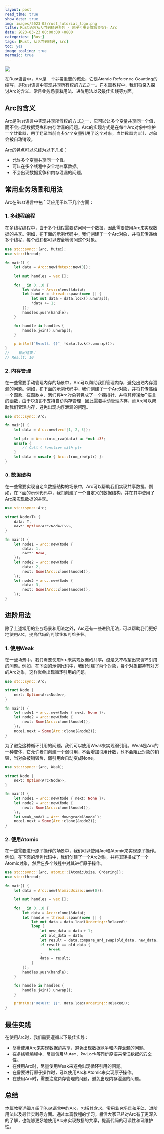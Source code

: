 ```yaml
---
layout: post
read_time: true
show_date: true
img: images/2023-03/rust_tutorial_logo.png
title: Rust语言从入门到精通系列 - 原子引用计数智能指针 Arc
date: 2023-03-23 00:00:00 +0800
categories: [Rust]
tags: [Rust, 从入门到精通, Arc]
toc: yes
image_scaling: true
mermaid: true
---
```


![](/images/2023-03/rust_tutorial_logo.png)


在Rust语言中，Arc是一个非常重要的概念，它是Atomic Reference Counting的缩写，是Rust语言中实现共享所有权的方式之一。在本篇教程中，我们将深入探讨Arc的含义、常用业务场景和用法、进阶用法以及最佳实践等方面。

## Arc的含义

Arc是Rust语言中实现共享所有权的方式之一，它可以让多个变量共享同一个值，而不会出现数据竞争和内存泄漏的问题。Arc的实现方式是在每个Arc对象中维护一个计数器，用于记录当前有多少个变量引用了这个对象，当计数器为0时，对象会被自动销毁。

Arc的特点可以总结为以下几点：

- 允许多个变量共享同一个值。
- 可以在多个线程中安全地共享数据。
- 不会出现数据竞争和内存泄漏的问题。

## 常用业务场景和用法

Arc在Rust语言中被广泛应用于以下几个方面：

### 1. 多线程编程

在多线程编程中，由于多个线程需要访问同一个数据，因此需要使用Arc来实现数据的共享。例如，在下面的示例代码中，我们创建了一个Arc对象，并将其传递给多个线程，每个线程都可以安全地访问这个对象。

```rust
use std::sync::{Arc, Mutex};
use std::thread;

fn main() {
    let data = Arc::new(Mutex::new(0));

    let mut handles = vec![];

    for _ in 0..10 {
        let data = Arc::clone(&data);
        let handle = thread::spawn(move || {
            let mut data = data.lock().unwrap();
            *data += 1;
        });
        handles.push(handle);
    }

    for handle in handles {
        handle.join().unwrap();
    }

    println!("Result: {}", *data.lock().unwrap());
}
//    输出结果：
// Result: 10
```

### 2. 内存管理

在一些需要手动管理内存的场景中，Arc可以帮助我们管理内存，避免出现内存泄漏的问题。例如，在下面的示例代码中，我们创建了一个Arc对象，并将其传递给一个函数，在函数中，我们将Arc对象转换成了一个裸指针，并将其传递给C语言的函数，由于C语言不支持自动内存管理，因此需要手动管理内存，而Arc可以帮助我们管理内存，避免出现内存泄漏的问题。

```rust
use std::sync::Arc;

fn main() {
    let data = Arc::new(vec![1, 2, 3]);

    let ptr = Arc::into_raw(data) as *mut i32;
    unsafe {
        // Call C function with ptr
    }
    let data = unsafe { Arc::from_raw(ptr) };
}
```

### 3. 数据结构

在一些需要实现自定义数据结构的场景中，Arc可以帮助我们实现共享数据。例如，在下面的示例代码中，我们创建了一个自定义的数据结构，并在其中使用了Arc来实现数据的共享。

```rust
use std::sync::Arc;

struct Node<T> {
    data: T,
    next: Option<Arc<Node<T>>>,
}

fn main() {
    let node1 = Arc::new(Node {
        data: 1,
        next: None,
    });
    let node2 = Arc::new(Node {
        data: 2,
        next: Some(Arc::clone(&node1)),
    });
    let node3 = Arc::new(Node {
        data: 3,
        next: Some(Arc::clone(&node2)),
    });
}
```

## 进阶用法

除了上述常用的业务场景和用法之外，Arc还有一些进阶用法，可以帮助我们更好地使用Arc，提高代码的可读性和可维护性。

### 1. 使用Weak

在一些场景中，我们需要使用Arc来实现数据的共享，但是又不希望出现循环引用的问题。例如，在下面的示例代码中，我们创建了两个对象，每个对象都持有对方的Arc对象，这样就会出现循环引用的问题。

```rust
use std::sync::Arc;

struct Node {
    next: Option<Arc<Node>>,
}

fn main() {
    let node1 = Arc::new(Node { next: None });
    let node2 = Arc::new(Node {
        next: Some(Arc::clone(&node1)),
    });
    node1.next = Some(Arc::clone(&node2));
}
```

为了避免这种循环引用的问题，我们可以使用Weak来实现弱引用。Weak是Arc的一种变体，它允许我们创建一个弱引用，不会增加引用计数，也不会阻止对象的销毁，当对象被销毁后，弱引用会自动变成None。

```rust
use std::sync::{Arc, Weak};

struct Node {
    next: Option<Arc<Node>>,
}

fn main() {
    let node1 = Arc::new(Node { next: None });
    let node2 = Arc::new(Node {
        next: Some(Arc::clone(&node1)),
    });
    let weak_node1 = Arc::downgrade(&node1);
    node1.next = Some(Arc::clone(&node2));
}
```

### 2. 使用Atomic

在一些需要进行原子操作的场景中，我们可以使用Arc和Atomic来实现原子操作。例如，在下面的示例代码中，我们创建了一个Arc对象，并将其转换成了一个Atomic对象，然后在多个线程中对其进行原子操作。

```rust
use std::sync::{Arc, atomic::{AtomicUsize, Ordering}};
use std::thread;

fn main() {
    let data = Arc::new(AtomicUsize::new(0));

    let mut handles = vec![];

    for _ in 0..10 {
        let data = Arc::clone(&data);
        let handle = thread::spawn(move || {
            let mut data = data.load(Ordering::Relaxed);
            loop {
                let new_data = data + 1;
                let old_data = data;
                let result = data.compare_and_swap(old_data, new_data, Ordering::Relaxed);
                if result == old_data {
                    break;
                }
                data = result;
            }
        });
        handles.push(handle);
    }

    for handle in handles {
        handle.join().unwrap();
    }

    println!("Result: {}", data.load(Ordering::Relaxed));
}
```

## 最佳实践

在使用Arc时，我们需要遵循以下最佳实践：

- 尽量使用Arc来实现数据的共享，避免出现数据竞争和内存泄漏的问题。
- 在多线程编程中，尽量使用Mutex、RwLock等同步原语来保证数据的安全性。
- 在使用Arc时，尽量使用Weak来避免出现循环引用的问题。
- 在需要进行原子操作时，可以使用Arc和Atomic来实现原子操作。
- 在使用Arc时，需要注意内存管理的问题，避免出现内存泄漏的问题。

## 总结

本篇教程详细介绍了Rust语言中的Arc，包括其含义、常用业务场景和用法、进阶用法以及最佳实践等方面。通过本篇教程的学习，相信大家已经对Arc有了更深入的了解，也能够更好地使用Arc来实现数据的共享，提高代码的可读性和可维护性。